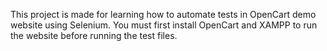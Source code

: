 This project is made for learning how to automate tests in OpenCart demo website using Selenium.
You must first install OpenCart and XAMPP to run the website before running the test files.
